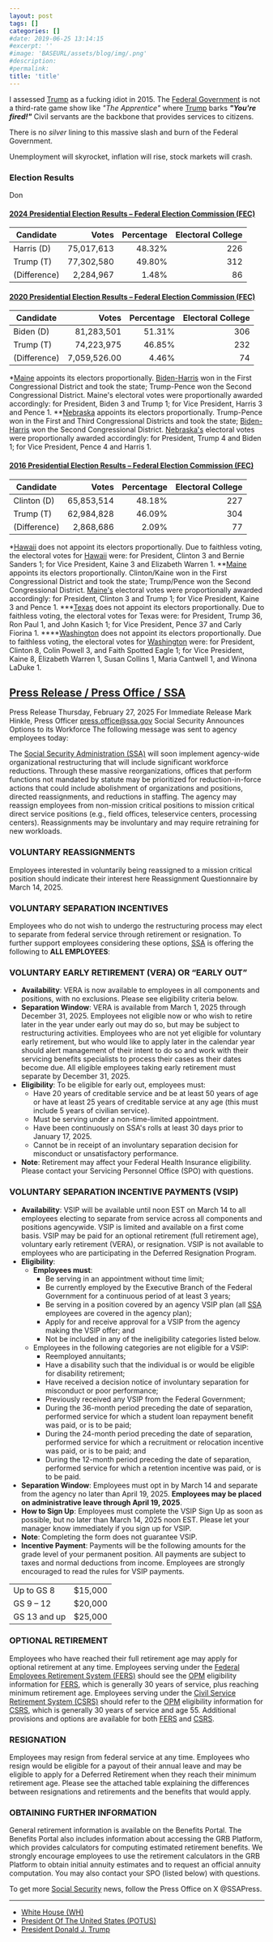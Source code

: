 ```yaml
---
layout: post
tags: []
categories: []
#date: 2019-06-25 13:14:15
#excerpt: ''
#image: 'BASEURL/assets/blog/img/.png'
#description:
#permalink:
title: 'title'
---
```



I assessed [Trump](https://www.whitehouse.gov/administration/donald-j-trump/) as a fucking idiot in 2015. The [Federal Government](https://www.usa.gov/) is not a third-rate game show like *"The Apprentice"* where [Trump](https://www.whitehouse.gov/administration/donald-j-trump/) barks ***"You're fired!"*** Civil servants are the backbone that provides services to citizens. 

There is no *silver* lining to this massive slash and burn of the Federal Government.

Unemployment will skyrocket, inflation will rise, stock markets will crash. 

### Election Results

Don

#### [2024 Presidential Election Results – Federal Election Commission (FEC)](https://www.fec.gov/resources/cms-content/documents/2024presgeresults.pdf)

| Candidate | Votes | Percentage | Electoral College |
|---|--:|---:|---:|
| Harris (D) | 75,017,613 | 48.32% | 226 |
| Trump (T) | 77,302,580 | 49.80% | 312 |
| (Difference) | 2,284,967 | 1.48% | 86 |

#### [2020 Presidential Election Results – Federal Election Commission (FEC)](https://www.fec.gov/resources/cms-content/documents/federalelections2020.pdf)

| Candidate | Votes | Percentage | Electoral College
|---|--:|---:|---:|
| Biden (D) | 81,283,501 | 51.31% | 306 |
| Trump (T) | 74,223,975 | 46.85% | 232 |
| (Difference) | 7,059,526.00 | 4.46% | 74 |

*[Maine](https://www.maine.gov/) appoints its electors proportionally. [Biden-Harris](https://bidenwhitehouse.archives.gov/) won in the First Congressional District and took the state; Trump-Pence won the Second Congressional District. Maine's electoral votes were proportionally awarded accordingly: for President, Biden 3 and Trump 1; for Vice President, Harris 3 and Pence 1.
**[Nebraska](https://www.nebraska.gov/) appoints its electors proportionally. Trump-Pence won in the First and Third Congressional Districts and took the state; [Biden-Harris](https://bidenwhitehouse.archives.gov/) won the Second Congressional District. [Nebraska's](https://www.nebraska.gov/) electoral votes were proportionally awarded accordingly: for President, Trump 4 and Biden 1; for Vice President, Pence 4 and Harris 1.

#### [2016 Presidential Election Results – Federal Election Commission (FEC)](https://www.fec.gov/resources/cms-content/documents/federalelections2020.pdf)

| Candidate | Votes | Percentage | Electoral College
|---|--:|---:|---:|
| Clinton (D) | 65,853,514 | 48.18% | 227 |
| Trump (T) | 62,984,828 | 46.09% | 304 |
| (Difference) | 2,868,686 | 2.09% | 77 |

*[Hawaii](https://www.hawaii.gov/) does not appoint its electors proportionally. Due to faithless voting, the electoral votes for [Hawaii](https://www.hawaii.gov/) were: for President, Clinton 3 and Bernie Sanders 1; for Vice President, Kaine 3 and Elizabeth Warren 1.
**[Maine](https://www.maine.gov/) appoints its electors proportionally. Clinton/Kaine won in the First Congressional District and took the state; Trump/Pence won the Second Congressional District. [Maine's](https://www.maine.gov/) electoral votes were proportionally awarded accordingly: for President, Clinton 3 and Trump 1; for Vice President, Kaine 3 and Pence 1.
***[Texas](https://www.texas.gov/) does not appoint its electors proportionally. Due to faithless voting, the electoral votes for Texas were: for President, Trump 36, Ron Paul 1, and John Kasich 1; for Vice President, Pence 37 and Carly Fiorina 1.
****[Washington](https://www.wa.gov/) does not appoint its electors proportionally. Due to faithless voting, the electoral votes for [Washington](https://www.wa.gov/) were: for President, Clinton 8, Colin Powell 3, and Faith Spotted Eagle 1; for Vice President, Kaine 8, Elizabeth Warren 1, Susan Collins 1, Maria Cantwell 1, and Winona LaDuke 1.


## [Press Release / Press Office / SSA](https://www.ssa.gov/news/press/releases/2025/#2025-02-27)

Press Release
Thursday, February 27, 2025
For Immediate Release
Mark Hinkle, Press Officer
press.office@ssa.gov
Social Security Announces Options to its Workforce
The following message was sent to agency employees today:

The [Social Security Administration (SSA)](https://www.ssa.gov/) will soon implement agency-wide organizational restructuring that will include significant workforce reductions. Through these massive reorganizations, offices that perform functions not mandated by statute may be prioritized for reduction-in-force actions that could include abolishment of organizations and positions, directed reassignments, and reductions in staffing. The agency may reassign employees from non-mission critical positions to mission critical direct service positions (e.g., field offices, teleservice centers, processing centers). Reassignments may be involuntary and may require retraining for new workloads.

### VOLUNTARY REASSIGNMENTS

Employees interested in voluntarily being reassigned to a mission critical position should indicate their interest here Reassignment Questionnaire by March 14, 2025.

### VOLUNTARY SEPARATION INCENTIVES

Employees who do not wish to undergo the restructuring process may elect to separate from federal service through retirement or resignation. To further support employees considering these options, [SSA](https/www.ssa.gov/) is offering the following to **ALL EMPLOYEES**:

### VOLUNTARY EARLY RETIREMENT (VERA) OR “EARLY OUT”

- **Availability**: VERA is now available to employees in all components and positions, with no exclusions. Please see eligibility criteria below.
- **Separation Window**: VERA is available from March 1, 2025 through December 31, 2025. Employees not eligible now or who wish to retire later in the year under early out may do so, but may be subject to restructuring activities. Employees who are not yet eligible for voluntary early retirement, but who would like to apply later in the calendar year should alert management of their intent to do so and work with their servicing benefits specialists to process their cases as their dates become due. All eligible employees taking early retirement must separate by December 31, 2025.
- **Eligibility**: To be eligible for early out, employees must:
    - Have 20 years of creditable service and be at least 50 years of age or have at least 25 years of creditable service at any age (this must include 5 years of civilian service).
    - Must be serving under a non-time-limited appointment.
    - Have been continuously on SSA's rolls at least 30 days prior to January 17, 2025.
    - Cannot be in receipt of an involuntary separation decision for misconduct or unsatisfactory performance.
- **Note**: Retirement may affect your Federal Health Insurance eligibility. Please contact your Servicing Personnel Office (SPO) with questions.

### VOLUNTARY SEPARATION INCENTIVE PAYMENTS (VSIP)

- **Availability**: VSIP will be available until noon EST on March 14 to all employees electing to separate from service across all components and positions agencywide. VSIP is limited and available on a first come basis. VSIP may be paid for an optional retirement (full retirement age), voluntary early retirement (VERA), or resignation. VSIP is not available to employees who are participating in the Deferred Resignation Program.
- **Eligibility**:
    - **Employees must**:
        - Be serving in an appointment without time limit;
        - Be currently employed by the Executive Branch of the Federal Government for a continuous period of at least 3 years;
        - Be serving in a position covered by an agency VSIP plan (all [SSA](https/www.ssa.gov/) employees are covered in the agency plan);
        - Apply for and receive approval for a VSIP from the agency making the VSIP offer; and
        - Not be included in any of the ineligibility categories listed below.
    - Employees in the following categories are not eligible for a VSIP:
        - Reemployed annuitants;
        - Have a disability such that the individual is or would be eligible for disability retirement;
        - Have received a decision notice of involuntary separation for misconduct or poor performance;
        - Previously received any VSIP from the Federal Government;
        - During the 36-month period preceding the date of separation, performed service for which a student loan repayment benefit was paid, or is to be paid;
        - During the 24-month period preceding the date of separation, performed service for which a recruitment or relocation incentive was paid, or is to be paid; and
        - During the 12-month period preceding the date of separation, performed service for which a retention incentive was paid, or is to be paid.
- **Separation Window**: Employees must opt in by March 14 and separate from the agency no later than April 19, 2025. **Employees may be placed on administrative leave through April 19, 2025**.
- **How to Sign Up**: Employees must complete the VSIP Sign Up as soon as possible, but no later than March 14, 2025 noon EST. Please let your manager know immediately if you sign up for VSIP.
- **Note**: Completing the form does not guarantee VSIP.
- **Incentive Payment**: Payments will be the following amounts for the grade level of your permanent position. All payments are subject to taxes and normal deductions from income. Employees are strongly encouraged to read the rules for VSIP payments.

|  |  |
|:---|---:|
| Up to GS 8	| $15,000 |
| GS 9 – 12	| $20,000 |
| GS 13 and up |	$25,000 |

### OPTIONAL RETIREMENT

Employees who have reached their full retirement age may apply for optional retirement at any time. Employees serving under the [Federal Employees Retirement System (FERS)]() should see the [OPM]() eligibility information for [FERS](), which is generally 30 years of service, plus reaching minimum retirement age. Employees serving under the [Civil Service Retirement System (CSRS)]() should refer to the [OPM]() eligibility information for [CSRS](), which is generally 30 years of service and age 55. Additional provisions and options are available for both [FERS]() and [CSRS]().

### RESIGNATION

Employees may resign from federal service at any time. Employees who resign would be eligible for a payout of their annual leave and may be eligible to apply for a Deferred Retirement when they reach their minimum retirement age. Please see the attached table explaining the differences between resignations and retirements and the benefits that would apply.

### OBTAINING FURTHER INFORMATION

General retirement information is available on the Benefits Portal. The Benefits Portal also includes information about accessing the GRB Platform, which provides calculators for computing estimated retirement benefits. We strongly encourage employees to use the retirement calculators in the GRB Platform to obtain initial annuity estimates and to request an official annuity computation. You may also contact your SPO (listed below) with questions.

To get more [Social Security](https://www.ssa.gov/) news, follow the Press Office on X @SSAPress.

----

- [White House (WH)](https://www.whitehouse.gov/)
- [President Of The United States (POTUS)](https://www.whitehouse.gov/)
- [President Donald J. Trump](https://www.whitehouse.gov/administration/donald-j-trump/)
